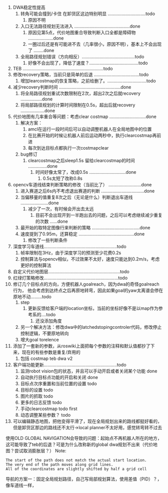 1. DWA稳定性提高
   1. 转角可能会撞到/卡住 在卸货区这边特别明显 ..............................todo
      1. 原因不明
   2. 入口无法路径规划无法进入 ............................................done
      1. 原因见第5点，代价地图重合导致判断入口全都是障碍物 ....................done
      2. 一圈过后还是有可能进不去（几率很小，原因不明），基本上不会出现了 ........done
   3. 全局路径规划错误（方向相反）..........................................todo
      1. 好像不会出现了，降低了速度？.......................................todo
2. TEB ................................................................todo
3. 修改recovery策略，当前只是简单的后退 ....................................todo
   1. 增加learcostmap的恢复策略，之前给删了。...............................todo
4. 减少recovery判断时间 .................................................done
   1. 将全局路径规划重试次数限制在2次，超出2次之后就recovery .................done
   2. 将局部路径规划的计算时间限制在0.5s，超出后就recovery ...................done
5. 代价地图有几率重合等问题：考虑clear costmap .............................done
   1. 解决方案：
      1. amcl在运行一段时间后可以自动调整机器人在全局地图中的位置
      2. 在比赛开始的时候让机器人前后运动两秒中，执行clearcostmap再前进
      3. 每次到达目标点都执行一次costmapclear
   2. bug修订
      1. clearcostmap之后sleep1.5s 留给clearcostmap的时间 ...............done
         1. 时间好像太常了，改成0.5s .............................done
            1. 0.5s太短了改称0.8s
6. opencv车道线结束判断策略的修改（当前比了） ..........................done
   1. 进入赛道之后6s内不考虑退出赛道的判断 ..................................done
   2. 当偏移量的值重复8次之后（无论是什么）判断退出车道线 ......................done
      1. 减少了一次，有时候会开出去太远
         1. 目前不会出现开到一半跑出去的问题，之后可以考虑继续减少重复的次数 ......done
   3. 最开始的取特定图像行来判断的策略 ......................................done
   4. 速度提到了0.95m，还算稳定 ............................................done
      1. 修改了一些判断条件
7. 深度学习车道线..........................................................todo
   1. 帧率限制在3Hz，由于深度学习的预测至少花费0.2s
   2. 控制算法与opencv相似，不过效果不太好，速度只能达到0.2m/s，考虑更好的控制算法
8. 自定义代价地图层.........................................................todo
9.  红绿灯策略修改...........................................................todo
10. 修订几个目标点的方向，方便机器人goalreach，因为dwa的奇怪goalreach行为，
      他会考虑到达终点之后再原地转弯，因此如果goal的yaw太离谱会停在原地不动.........todo
    1.  step
        1.  更新反馈给客户端的location坐标，当前的坐标好像不是以map作为参考系的....todo
            1.  还没添加角度
    2.  另一个解决方法：修改dwa中的latchedstopingcontroler代码，修改停止控制逻辑，不要原地转向
    3.  增大goal torelence
11. 添加了一套新的参数，从roswiki上面把每个参数的注释和默认值都抄了下来，现在的有些参数是重复/弃用的
    1. 包括 costmap teb dwa v2
12. 客户端功能更新..........................................................todo
    1.  监测robot vision包的状态，并且可以手动开启或者关闭某个功能 done
    2.  自动执行目标点功能的开启和关闭 done
    3.  目标点次序重置和当前位置的设置 todo
    4.  目标的设置 todo
    5.  图片的抓取 todo
    6.  更多的日志反馈 todo
    7.  手动clearcostmap todo first
    8.  动态调整某些参数？ todo 
13. 可以编辑静态地图，把他变得平滑了，现在全局规划出来的路线都挺好看的，但是卸货区那边的路线还不太行->local planner不太好用，感觉转弯转不过去


使用OLD GLOBAL NAVIGATION会导致的问题：起始点不再机器人所在的地方，这可能导致了teb的后退？可是为什么改称新的global dwa规划不出来（代价地图？尝试取消膨胀层？）
Note:

    The start of the path does not match the actual start location.
    The very end of the path moves along grid lines.
    All of the coordinates are slightly shifted by half a grid cell 

导航的方案一：固定全局规划路径，自己写局部规划算法，使用差值（PID）？，像车道线一样，
